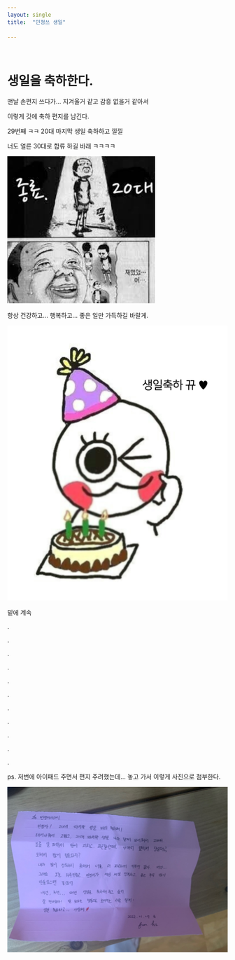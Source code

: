 ```yaml
---
layout: single
title:  "민정쓰 생일"

---
```


<br/>

# 생일을 축하한다.

맨날 손편지 쓰다가... 지겨울거 같고 감흥 없을거 같아서

이렇게 깃에 축하 편지를 남긴다.

29번째 ㅋㅋ 20대 마지막 생일 축하하고 낄낄

너도 얼른 30대로 합류 하길 바래 ㅋㅋㅋㅋ

<div style="text-align: left"><img src="../images/2022-01-12-MJ-birthday/20s.jpeg" alt="20s" style="zoom:150%;" /></div>



항상 건강하고... 행복하고... 좋은 일만 가득하길 바랄게.

<div style="text-align: left"><img src="../images/2022-01-12-MJ-birthday/birthdayZal-1911379.png" alt="20s" style="zoom:100%;" /></div>





밑에 계속

.

.

.

.

.

.

.

.

.

.

.

ps. 저번에 아이패드 주면서 편지 주려했는데... 놓고 가서 이렇게 사진으로 첨부한다.

<div style="text-align: left"><img src="../images/2022-01-12-MJ-birthday/birthcard.jpeg" alt="20s" style="zoom:100%;" /></div>











